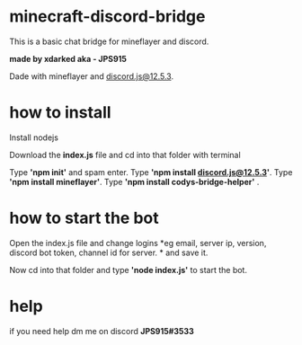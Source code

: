 # minecraft-discord-bridge
This is a basic chat bridge for mineflayer and discord.

**made by xdarked aka - JPS915**

Dade with mineflayer and discord.js@12.5.3.


# how to install
Install nodejs

Download the **index.js** file and cd into that folder with terminal 

Type **'npm init'** and spam enter. 
Type **'npm install discord.js@12.5.3'**. 
Type **'npm install mineflayer'**. 
Type **'npm install codys-bridge-helper'** .

# how to start the bot
Open the index.js file and change logins *eg email, server ip, version, discord bot token, channel id for server. * and save it.

Now cd into that folder and type **'node index.js'** to start the bot.
 
# help 
if you need help dm me on discord **JPS915#3533**
